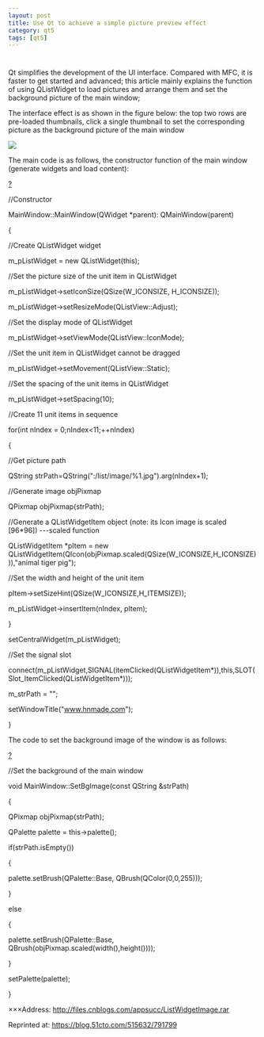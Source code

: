 ```yaml
---
layout: post
title: Use Qt to achieve a simple picture preview effect
category: qt5
tags: [qt5]
---
```

# 

Qt simplifies the development of the UI interface. Compared with MFC, it is faster to get started and advanced; this article mainly explains the function of using QListWidget to load pictures and arrange them and set the background picture of the main window;

The interface effect is as shown in the figure below: the top two rows are pre-loaded thumbnails, click a single thumbnail to set the corresponding picture as the background picture of the main window

![](/md_blog/public/assets/2021-07-25/e914d28d0c6905e3bccef70d05dfaa9e.JPEG)

The main code is as follows, the constructor function of the main window (generate widgets and load content):

[?](https://www.cnblogs.com/#)

//Constructor

MainWindow::MainWindow(QWidget \*parent): QMainWindow(parent)

{

//Create QListWidget widget

m\_pListWidget = new QListWidget(this);

//Set the picture size of the unit item in QListWidget

m\_pListWidget-&gt;setIconSize(QSize(W\_ICONSIZE, H\_ICONSIZE));

m\_pListWidget-&gt;setResizeMode(QListView::Adjust);

//Set the display mode of QListWidget

m\_pListWidget-&gt;setViewMode(QListView::IconMode);

//Set the unit item in QListWidget cannot be dragged

m\_pListWidget-&gt;setMovement(QListView::Static);

//Set the spacing of the unit items in QListWidget

m\_pListWidget-&gt;setSpacing(10);

//Create 11 unit items in sequence

for(int nIndex = 0;nIndex<11;++nIndex)

{

//Get picture path

QString strPath=QString(":/list/image/%1.jpg").arg(nIndex+1);

//Generate image objPixmap

QPixmap objPixmap(strPath);

//Generate a QListWidgetItem object (note: its Icon image is scaled \[96\*96\]) ---scaled function

QListWidgetItem \*pItem = new QListWidgetItem(QIcon(objPixmap.scaled(QSize(W\_ICONSIZE,H\_ICONSIZE))),"animal tiger pig");

//Set the width and height of the unit item

pItem-\>setSizeHint(QSize(W\_ICONSIZE,H\_ITEMSIZE));

m\_pListWidget-&gt;insertItem(nIndex, pItem);

}

setCentralWidget(m\_pListWidget);

//Set the signal slot

connect(m\_pListWidget,SIGNAL(itemClicked(QListWidgetItem\*)),this,SLOT(Slot\_ItemClicked(QListWidgetItem\*)));

m\_strPath = "";

setWindowTitle("www.hnmade.com");

}

The code to set the background image of the window is as follows:

[?](https://www.cnblogs.com/#)

//Set the background of the main window

void MainWindow::SetBgImage(const QString &strPath)

{

QPixmap objPixmap(strPath);

QPalette palette = this-&gt;palette();

if(strPath.isEmpty())

{

palette.setBrush(QPalette::Base, QBrush(QColor(0,0,255)));

}

else

{

palette.setBrush(QPalette::Base, QBrush(objPixmap.scaled(width(),height())));

}

setPalette(palette);

}

×××Address: http://files.cnblogs.com/appsucc/ListWidgetImage.rar

Reprinted at: https://blog.51cto.com/515632/791799